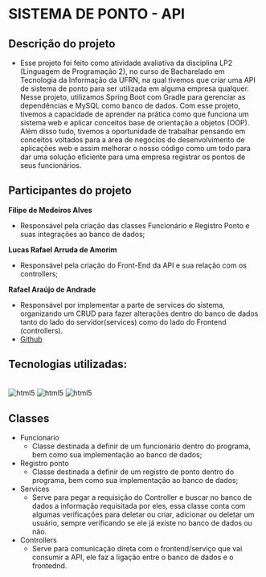 # SISTEMA DE PONTO - API

## Descrição do projeto

- Esse projeto foi feito como atividade avaliativa da disciplina LP2 (Linguagem de Programação 2), no curso de Bacharelado em Tecnologia da Informação da UFRN, na qual tivemos que criar uma API de sistema de ponto para ser utilizada em alguma empresa qualquer. Nesse projeto, utilizamos Spring Boot com Gradle para gerenciar as dependências e MySQL como banco de dados. Com esse projeto, tivemos a capacidade de aprender na prática como que funciona um sistema web e aplicar conceitos base de orientação a objetos (OOP). Além disso tudo, tivemos a oportunidade de trabalhar pensando em conceitos voltados para a área de negócios do desenvolvimento de aplicações web e assim melhorar o nosso código como um todo para dar uma solução eficiente para uma empresa registrar os pontos de seus funcionários.

## Participantes do projeto


**Filipe de Medeiros Alves**
- Responsável pela criação das classes Funcionário e Registro Ponto e suas integrações ao banco de dados; 


**Lucas Rafael Arruda de Amorim**
- Responsável pela criação do Front-End da API e sua relação com os controllers;


**Rafael Araújo de Andrade**
- Responsável por implementar a parte de services do sistema, organizando um CRUD para fazer alterações dentro do banco de dados tanto do lado do servidor(services) como do lado do Frontend (controllers).
- <a href="https://github.com/leafaraujo">Github</a>

## Tecnologias utilizadas:

<div style = "display: inline block"><br/>
  <img align="center" alt="html5" src="https://img.shields.io/badge/Spring-6DB33F?style=for-the-badge&logo=spring&logoColor=white"/>
  <img align="center" alt="html5" src="https://img.shields.io/badge/MySQL-00000F?style=for-the-badge&logo=mysql&logoColor=white"/>
  <img align="center" alt="html5" src="https://img.shields.io/badge/Java-ED8B00?style=for-the-badge&logo=openjdk&logoColor=white"/>
</div>

## Classes

- Funcionario
    - Classe destinada a definir de um funcionário dentro do programa, bem como sua implementação ao banco de dados; 
- Registro ponto
    - Classe destinada a definir de um  registro de ponto dentro do programa, bem como sua implementação ao banco de dados; 
- Services
    - Serve para pegar a requisição do Controller e buscar no banco de dados a informação requisitada por eles, essa classe conta com algumas verificações para deletar ou criar, adicionar ou deletar um usuário, sempre verificando se ele já existe no banco de dados ou não.
- Controllers
    - Serve para comunicação direta com o frontend/serviço que vai consumir a API, ele faz a ligação entre o banco de dados e o frontednd.


